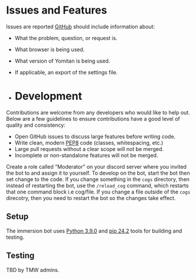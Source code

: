 # Issues and Features

Issues are reported [GitHub](https://github.com/themoeway/Immersionbot/issues) should include information about:
- What the problem, question, or request is.
- What browser is being used.
- What version of Yomitan is being used.
- If applicable, an export of the settings file.

- # Development

Contributions are welcome from any developers who would like to help out.
Below are a few guidelines to ensure contributions have a good level of quality and consistency:

- Open GitHub issues to discuss large features before writing code.
- Write clean, modern [PEP8](https://realpython.com/python-pep8/) code (classes, whitespacing, etc.)
- Large pull requests without a clear scope will not be merged.
- Incomplete or non-standalone features will not be merged.

Create a role called "Moderator" on your discord server where you invited the bot to and assign it to yourself.
To develop on the bot, start the bot then set change to the code. If you change something in the `cogs` directory, then instead of restarting the bot, use the `/reload_cog` command, which restarts that one command block i.e cog/file.
If you change a file outside of the `cogs` direcotry, then you need to restart the bot so the changes take effect.

## Setup

The immersion bot uses [Python 3.9.0](https://www.python.org/downloads/release/python-390/) and [pip 24.2](https://discuss.python.org/t/announcement-pip-24-2-release/59402) tools for building and testing.

##  Testing

TBD by TMW admins.
